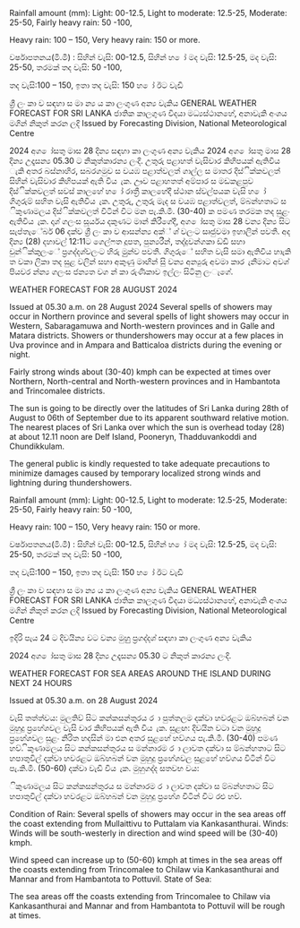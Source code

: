 Rainfall amount (mm): Light: 00-12.5, Light to moderate: 12.5-25, Moderate: 25-50, Fairly heavy rain: 50 -100,

Heavy rain: 100 – 150, Very heavy rain: 150 or more.

වර්ෂාපතනය(මි.මී) : සිහින් වැසි: 00-12.5, සිහින් හ ෝ මද වැසි: 12.5-25, මද වැසි: 25-50, තරමක් තද වැසි: 50 -100,

තද වැසි:100 – 150, ඉතා තද වැසි: 150 හ ෝ ඊට වැඩි

ශ්‍රී ලං කා ව සඳහා ස මා න්‍ය ය කා ලංගුණ අන්‍ය වැකිය GENERAL WEATHER FORECAST FOR SRI LANKA ජාතික කාලගුණ විදයා මධ්‍යස්ථානහේ, අනාවැකි අංශය මගින් නිකුත් කරන ලදි Issued by Forecasting Division, National Meteorological Centre

2024 අග ෝසතු මාස 28 දින්‍ය සඳහා කා ලංගුණ අන්‍ය වැකිය 2024 අග ෝසතු මාස 28 දින්‍ය උදෑසන්‍ය 05.30 ට නිකුත්කාරන්‍ය ලංදි. උතුරු පළාහත් වැසිවාර කිහිපයක් ඇතිවිය ැකි අතර බස්නාහිර, සබරගමුව ස වයඹ පළාත්වලත් ගාල්ල ස මාතර දිස්ික්කවලත් සිහින් වැසිවාර කිහිපයක් ඇති විය ැක. ඌව පළාහතත් අම්පාර ස මඩකළපුව දිස්ික්කවලත් සවස් කාලහේ හ ෝ රාත්‍රී කාලහේදී ස්ථාන ස්වල්පයක වැසි හ ෝ ගිගුරුම් සහිත වැසි ඇතිවිය ැක. උතුරු, උතුරු මැද ස වයඹ පළාත්වලත්, ම්බන්හතාට ස ිකුණාමලය දිස්ික්කවලත් විටින් විට මන පැ.කි.මී. (30-40) ක පමණ තරමක තද සුළං ඇතිවිය ැක. දෘශ්‍ ගලංස සූර්යය දකුණට මාන් කිරීගේදී, අග ෝසතු මාස 28 වන්‍ය දින්‍ය සිට සැප්තැේබර් 06 දක්ව ශ්‍රී ලං කා ව ආසන්න්‍ය අක්් ශ්‍ වලංට සෘජුවමා ඉහාලින් පවතී. අද දින්‍ය (28) දහාවල් 12:11ට ගෙල්ෆත දූපත, පුන්‍යරීන්, තද්දුවන්ගකා ඩ්ඩි සහා චුන්ික්කුලංේ ප්‍රගද්දශ්‍වලංට හිරු මුුන්ව පවතී. ගිගුරුේ සහිත වැසි සමා ඇතිවිය හාැකි ත වකා ලිකා තද සුළ වලින් සහා අකුණු මාඟින් සිු වන්‍ය අන්‍යුරු අවමා කාර ැනීමාට අවශ්‍ පියවර න්න්‍ය ගලංස ජන්‍යත වග න් කා රුණිකාව ඉල්ලං සිටිනු ලංැගේ.

WEATHER FORECAST FOR 28 AUGUST 2024

Issued at 05.30 a.m. on 28 August 2024 Several spells of showers may occur in Northern province and several spells of light showers may occur in Western, Sabaragamuwa and North-western provinces and in Galle and Matara districts. Showers or thundershowers may occur at a few places in Uva province and in Ampara and Batticaloa districts during the evening or night.

Fairly strong winds about (30-40) kmph can be expected at times over Northern, North-central and North-western provinces and in Hambantota and Trincomalee districts.

The sun is going to be directly over the latitudes of Sri Lanka during 28th of August to 06th of September due to its apparent southward relative motion. The nearest places of Sri Lanka over which the sun is overhead today (28) at about 12.11 noon are Delf Island, Pooneryn, Thadduvankoddi and Chundikkulam.

The general public is kindly requested to take adequate precautions to minimize damages caused by temporary localized strong winds and lightning during thundershowers.

Rainfall amount (mm): Light: 00-12.5, Light to moderate: 12.5-25, Moderate: 25-50, Fairly heavy rain: 50 -100,

Heavy rain: 100 – 150, Very heavy rain: 150 or more.

වර්ෂාපතනය(මි.මී) : සිහින් වැසි: 00-12.5, සිහින් හ ෝ මද වැසි: 12.5-25, මද වැසි: 25-50, තරමක් තද වැසි: 50 -100,

තද වැසි:100 – 150, ඉතා තද වැසි: 150 හ ෝ ඊට වැඩි

ශ්‍රී ලං කා ව සඳහා ස මා න්‍ය ය කා ලංගුණ අන්‍ය වැකිය GENERAL WEATHER FORECAST FOR SRI LANKA ජාතික කාලගුණ විදයා මධ්‍යස්ථානහේ, අනාවැකි අංශය මගින් නිකුත් කරන ලදි Issued by Forecasting Division, National Meteorological Centre

ඉදිරි පැය 24 ට දිවයින්‍ය වට වන්‍ය මුහුු ප්‍රගද්දශ්‍ සඳහා කා ලංගුණ අන්‍ය වැකිය

2024 අග ෝසතු මාස 28 දින්‍ය උදෑසන්‍ය 05.30 ට නිකුත් කාරන්‍ය ලංදි.

WEATHER FORECAST FOR SEA AREAS AROUND THE ISLAND DURING NEXT 24 HOURS

Issued at 05.30 a.m. on 28 August 2024

වැසි තත්ත්වය: මුලතිව් සිට කන්කසන්තුරය ර ා පුත්තලම දක්වා හවරළට ඔබ්හබන් වන මුහුදු ප්‍රහේශවල වැසි වාර කිහිපයක් ඇති විය ැක. සුළඟ: දිවයින වටා වන මුහුදු ප්‍රහේශවල සුළං නිරිත හදසින් මා එන අතර සුළහේ හව්ගය පැ.කි.මී. (30-40) පමණ හව්. ිකුණාමලය සිට කන්කසන්තුරය ස මන්නාරම ර ා ලාවත දක්වා ස ම්බන්හතාට සිට හපාතුවිල් දක්වා හවරළට ඔබ්හබන් වන මුහුදු ප්‍රහේශවල සුළහේ හව්ගය විටින් විට පැ.කි.මී. (50-60) දක්වා වැඩි විය ැක. මුහුගද්ද සතවභ වය:

ිකුණාමලය සිට කන්කසන්තුරය ස මන්නාරම ර ා ලාවත දක්වා ස ම්බන්හතාට සිට හපාතුවිල් දක්වා හවරළට ඔබ්හබන් වන මුහුදු ප්‍රහේශ විටින් විට රළු හව්.

Condition of Rain: Several spells of showers may occur in the sea areas off the coast extending from Mullaittivu to Puttalam via Kankasanthurai. Winds: Winds will be south-westerly in direction and wind speed will be (30-40) kmph.

Wind speed can increase up to (50-60) kmph at times in the sea areas off the coasts extending from Trincomalee to Chilaw via Kankasanthurai and Mannar and from Hambantota to Pottuvil. State of Sea:

The sea areas off the coasts extending from Trincomalee to Chilaw via Kankasanthurai and Mannar and from Hambantota to Pottuvil will be rough at times.